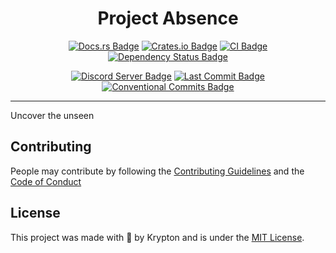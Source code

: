 <div align="center">

# Project Absence

[![Docs.rs Badge](https://img.shields.io/badge/docs.rs-project--absence-61c192.svg)](https://docs.rs/project-absence)
[![Crates.io Badge](https://img.shields.io/crates/v/project-absence.svg?color=fe7d37)](https://crates.io/crates/project-absence)
[![CI Badge](https://github.com/kkrypt0nn/project-absence/actions/workflows/ci.yml/badge.svg)](https://github.com/kkrypt0nn/project-absence/actions)
[![Dependency Status Badge](https://deps.rs/repo/github/kkrypt0nn/project-absence/status.svg)](https://deps.rs/repo/github/kkrypt0nn/project-absence)

[![Discord Server Badge](https://img.shields.io/discord/739934735387721768?logo=discord)](https://discord.gg/mTBrXyWxAF)
[![Last Commit Badge](https://img.shields.io/github/last-commit/kkrypt0nn/project-absence)](https://github.com/kkrypt0nn/project-absence/commits/main)
[![Conventional Commits Badge](https://img.shields.io/badge/Conventional%20Commits-1.0.0-%23FE5196?logo=conventionalcommits&logoColor=white)](https://conventionalcommits.org/en/v1.0.0/)

</div>

---

Uncover the unseen

<!--

## Getting Started

### Installation

Explain how to proceed with the installation.

### Example Usage

Depending on the project, explain how to use it.

## Documentation

Depending on the project, give a link to the documentation website.

## Troubleshooting

Explain how people can ask for help or get to some FAQs/troubleshooting pages.

-->

## Contributing

People may contribute by following the [Contributing Guidelines](./CONTRIBUTING.md) and
the [Code of Conduct](./CODE_OF_CONDUCT.md)

## License

This project was made with 💜 by Krypton and is under the [MIT License](./LICENSE.md).